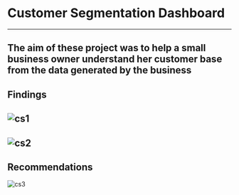 #  Customer Segmentation Dashboard
---
**The aim of these project was to help a small business owner understand her customer base from the data generated by the business**
---
## Findings
![cs1](https://github.com/user-attachments/assets/e7634568-8d7c-4510-8ce4-0c7d25f12d08)
---
![cs2](https://github.com/user-attachments/assets/a9030d6c-6bab-49cf-bbbd-5cdf70e09f6d)
---
## Recommendations
![cs3](https://github.com/user-attachments/assets/d78f2016-9932-4607-824b-d138866b9100)
